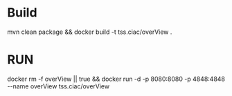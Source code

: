 # Build
mvn clean package && docker build -t tss.ciac/overView .

# RUN

docker rm -f overView || true && docker run -d -p 8080:8080 -p 4848:4848 --name overView tss.ciac/overView 
